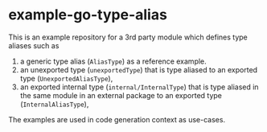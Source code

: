 # example-go-type-alias

This is an example repository for a 3rd party module which defines type aliases
such as
1. a generic type alias (`AliasType`) as a reference example.
2. an unexported type (`unexportedType`) that is type aliased to an exported
   type (`UnexportedAliasType`),
3. an exported internal type (`internal/InternalType`) that is type aliased in the same
   module in an external package to an exported type (`InternalAliasType`),

The examples are used in code generation context as use-cases.
